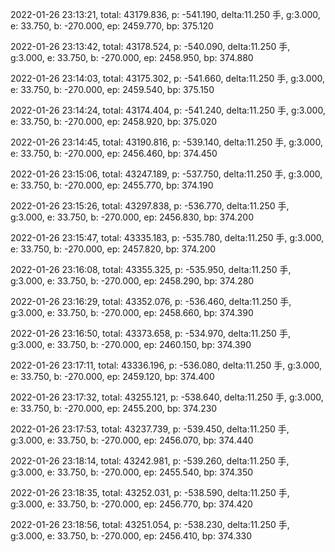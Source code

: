 2022-01-26 23:13:21, total: 43179.836, p: -541.190, delta:11.250 手, g:3.000, e: 33.750, b: -270.000, ep: 2459.770, bp: 375.120

2022-01-26 23:13:42, total: 43178.524, p: -540.090, delta:11.250 手, g:3.000, e: 33.750, b: -270.000, ep: 2458.950, bp: 374.880

2022-01-26 23:14:03, total: 43175.302, p: -541.660, delta:11.250 手, g:3.000, e: 33.750, b: -270.000, ep: 2459.540, bp: 375.150

2022-01-26 23:14:24, total: 43174.404, p: -541.240, delta:11.250 手, g:3.000, e: 33.750, b: -270.000, ep: 2458.920, bp: 375.020

2022-01-26 23:14:45, total: 43190.816, p: -539.140, delta:11.250 手, g:3.000, e: 33.750, b: -270.000, ep: 2456.460, bp: 374.450

2022-01-26 23:15:06, total: 43247.189, p: -537.750, delta:11.250 手, g:3.000, e: 33.750, b: -270.000, ep: 2455.770, bp: 374.190

2022-01-26 23:15:26, total: 43297.838, p: -536.770, delta:11.250 手, g:3.000, e: 33.750, b: -270.000, ep: 2456.830, bp: 374.200

2022-01-26 23:15:47, total: 43335.183, p: -535.780, delta:11.250 手, g:3.000, e: 33.750, b: -270.000, ep: 2457.820, bp: 374.200

2022-01-26 23:16:08, total: 43355.325, p: -535.950, delta:11.250 手, g:3.000, e: 33.750, b: -270.000, ep: 2458.290, bp: 374.280

2022-01-26 23:16:29, total: 43352.076, p: -536.460, delta:11.250 手, g:3.000, e: 33.750, b: -270.000, ep: 2458.660, bp: 374.390

2022-01-26 23:16:50, total: 43373.658, p: -534.970, delta:11.250 手, g:3.000, e: 33.750, b: -270.000, ep: 2460.150, bp: 374.390

2022-01-26 23:17:11, total: 43336.196, p: -536.080, delta:11.250 手, g:3.000, e: 33.750, b: -270.000, ep: 2459.120, bp: 374.400

2022-01-26 23:17:32, total: 43255.121, p: -538.640, delta:11.250 手, g:3.000, e: 33.750, b: -270.000, ep: 2455.200, bp: 374.230

2022-01-26 23:17:53, total: 43237.739, p: -539.450, delta:11.250 手, g:3.000, e: 33.750, b: -270.000, ep: 2456.070, bp: 374.440

2022-01-26 23:18:14, total: 43242.981, p: -539.260, delta:11.250 手, g:3.000, e: 33.750, b: -270.000, ep: 2455.540, bp: 374.350

2022-01-26 23:18:35, total: 43252.031, p: -538.590, delta:11.250 手, g:3.000, e: 33.750, b: -270.000, ep: 2456.770, bp: 374.420

2022-01-26 23:18:56, total: 43251.054, p: -538.230, delta:11.250 手, g:3.000, e: 33.750, b: -270.000, ep: 2456.410, bp: 374.330